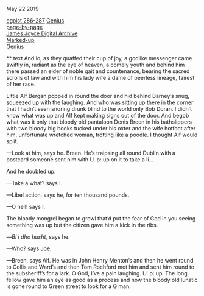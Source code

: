 May 22 2019

[egoist 286-287](https://archive.org/stream/ulysses00joyc_1?ref=ol#page/285/mode/1up)
[Genius](https://genius.com/James-joyce-ulysses-chap-12-cyclops-annotated)  
[page-by-page](http://ulyssespages.blogspot.com/2014/11/p285.html)  
[James Joyce Digital Archive](http://www.jjda.ie/main/JJDA/U/ulex/n/lexn.htm)  
[Marked-up](http://www.columbia.edu/~fms5/ulw12.htm)  
[Genius](https://genius.com/James-joyce-ulysses-chap-12-cyclops-annotated)  

** text
And lo, as they quaffed their cup of joy, a godlike messenger came
swiftly in, radiant as the eye of heaven, a comely youth and behind
him there passed an elder of noble gait and countenance, bearing the
sacred scrolls of law and with him his lady wife a dame of peerless
lineage, fairest of her race.

Little Alf Bergan popped in round the door and hid behind Barney’s
snug, squeezed up with the laughing. And who was sitting up there in
the corner that I hadn’t seen snoring drunk blind to the world only
Bob Doran. I didn’t know what was up and Alf kept making signs out of
the door. And begob what was it only that bloody old pantaloon Denis
Breen in his bathslippers with two bloody big books tucked under his
oxter and the wife hotfoot after him, unfortunate wretched woman,
trotting like a poodle. I thought Alf would split.

—Look at him, says he. Breen. He’s traipsing all round Dublin with a postcard someone sent him with U. p: up on it to take a li...

And he doubled up.

—Take a what? says I.

—Libel action, says he, for ten thousand pounds.

—O hell! says I.

The bloody mongrel began to growl that’d put the fear of God in you seeing something was up but the citizen gave him a kick in the ribs.

—*Bi i dho husht*, says he.

—Who? says Joe.

—Breen, says Alf. He was in John Henry Menton’s and then he went round to Collis and Ward’s and then Tom Rochford met him and sent him round to the subsheriff’s for a lark. O God, I’ve a pain laughing. U. p: up. The long fellow gave him an eye as good as a process and now the bloody old lunatic is gone round to Green street to look for a G man.

